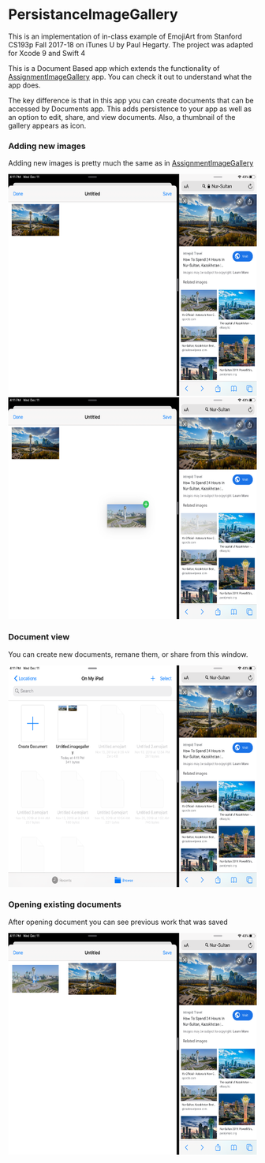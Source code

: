 # PersistanceImageGallery

This is an implementation of in-class example of EmojiArt from Stanford CS193p Fall 2017-18 on iTunes U by Paul Hegarty. The project was adapted for Xcode 9 and Swift 4

This is a Document Based app which extends the functionality of [AssignmentImageGallery](https://github.com/bolattleubayev/AssignmentImageGallery) app. You can check it out to understand what the app does.

The key difference is that in this app you can create documents that can be accessed by Documents app. This adds persistence to your app as well as an option to edit, share, and view documents. Also, a thumbnail of the gallery appears as icon.

### Adding new images

Adding new images is pretty much the same as in [AssignmentImageGallery](https://github.com/bolattleubayev/AssignmentImageGallery)

<img src="/images/0.png" width="600" height="450">
<img src="/images/1.png" width="600" height="450">

### Document view

You can create new documents, remane them, or share from this window.

<img src="/images/3.png" width="600" height="450">

### Opening existing documents

After opening document you can see previous work that was saved

<img src="/images/2.png" width="600" height="450">

